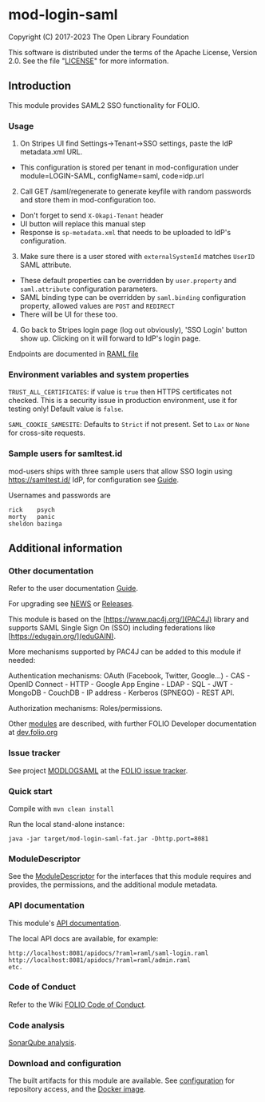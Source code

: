 # mod-login-saml

Copyright (C) 2017-2023 The Open Library Foundation

This software is distributed under the terms of the Apache License,
Version 2.0. See the file "[LICENSE](LICENSE)" for more information.

## Introduction

This module provides SAML2 SSO functionality for FOLIO.

### Usage

1. On Stripes UI find Settings->Tenant->SSO settings, paste the IdP
   metadata.xml URL.
  - This configuration is stored per tenant in mod-configuration under
   module=LOGIN-SAML, configName=saml, code=idp.url
2. Call GET /saml/regenerate to generate keyfile with random passwords and
   store them in mod-configuration too.
  - Don't forget to send `X-Okapi-Tenant` header
  - UI button will replace this manual step
  - Response is `sp-metadata.xml` that needs to be uploaded to IdP's
   configuration.
3. Make sure there is a user stored with `externalSystemId` matches `UserID`
   SAML attribute.
  - These default properties can be overridden by `user.property` and
   `saml.attribute` configuration parameters.
  - SAML binding type can be overridden by `saml.binding` configuration
   property, allowed values are `POST` and `REDIRECT`
  - There will be UI for these too.
4. Go back to Stripes login page (log out obviously), 'SSO Login' button show
  up. Clicking on it will forward to IdP's login page.

Endpoints are documented in [RAML file](ramls/saml-login.raml)

### Environment variables and system properties

`TRUST_ALL_CERTIFICATES`: if value is `true` then HTTPS certificates not checked. This is a security issue in production environment, use it for testing only! Default value is `false`.

`SAML_COOKIE_SAMESITE`: Defaults to `Strict` if not present. Set to `Lax` or `None` for cross-site requests.

### Sample users for samltest.id

mod-users ships with three sample users that allow SSO login using
https://samltest.id/ IdP, for configuration see [Guide](GUIDE.md).

Usernames and passwords are

```
rick    psych
morty   panic
sheldon bazinga
```

## Additional information

### Other documentation

Refer to the user documentation [Guide](GUIDE.md).

For upgrading see [NEWS](NEWS.md) or
[Releases](https://github.com/folio-org/mod-login-saml/releases).

This module is based on the [https://www.pac4j.org/](PAC4J) library
and supports SAML Single Sign On (SSO) including federations like
[https://edugain.org/](eduGAIN).

More mechanisms supported by PAC4J can be added to this module if needed:

Authentication mechanisms: OAuth (Facebook, Twitter, Google...) - CAS -
OpenID Connect - HTTP - Google App Engine - LDAP - SQL - JWT - MongoDB -
CouchDB - IP address - Kerberos (SPNEGO) - REST API.

Authorization mechanisms: Roles/permissions.

Other [modules](https://dev.folio.org/source-code/#server-side) are described,
with further FOLIO Developer documentation at
[dev.folio.org](https://dev.folio.org/)

### Issue tracker

See project [MODLOGSAML](https://issues.folio.org/browse/MODLOGSAML)
at the [FOLIO issue tracker](https://dev.folio.org/guidelines/issue-tracker/).

### Quick start

Compile with `mvn clean install`

Run the local stand-alone instance:

```
java -jar target/mod-login-saml-fat.jar -Dhttp.port=8081
```

### ModuleDescriptor

See the [ModuleDescriptor](descriptors/ModuleDescriptor-template.json)
for the interfaces that this module requires and provides, the permissions,
and the additional module metadata.

### API documentation

This module's
[API documentation](https://dev.folio.org/reference/api/#mod-login-saml).

The local API docs are available, for example:
```
http://localhost:8081/apidocs/?raml=raml/saml-login.raml
http://localhost:8081/apidocs/?raml=raml/admin.raml
etc.
```

### Code of Conduct

Refer to the Wiki
[FOLIO Code of Conduct](https://wiki.folio.org/display/COMMUNITY/FOLIO+Code+of+Conduct).

### Code analysis

[SonarQube analysis](https://sonarcloud.io/dashboard?id=org.folio%3Amod-login-saml).

### Download and configuration

The built artifacts for this module are available.
See [configuration](https://dev.folio.org/download/artifacts)
for repository access,
and the [Docker image](https://hub.docker.com/r/folioorg/mod-login-saml/).


